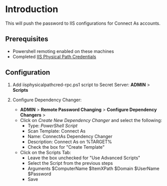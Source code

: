 # Introduction

This will push the password to IIS configurations for Connect As accounts.

## Prerequisites

- Powershell remoting enabled on these machines
- Completed [IIS Physical Path Credentials](../../discovery/microsoft/iis-physical-path-credentials/index.md)

## Configuration

1. Add iisphysicalpathcred-rpc.ps1 script to Secret Server: **ADMIN** > **Scripts**
2. Configure Dependency Changer:

   - **ADMIN** > **Remote Password Changing** > **Configure Dependency Changers** >
   - Click on *Create New Dependency Changer* and select the following:
       - Type: *PowerShell Script*
       - Scan Template: Connect As
       - Name: ConnectAs Dependency Changer
       - Description: Connect As on %TARGET%
       - Check the box for "Create Template"
   - Click on the Scripts Tab:
       - Leave the box unchecked for "Use Advanced Scripts"
       - Select the Script from the previous steps
       - Arguments $ComputerName $ItemXPath $Domain $UserName $Password
       - Save
